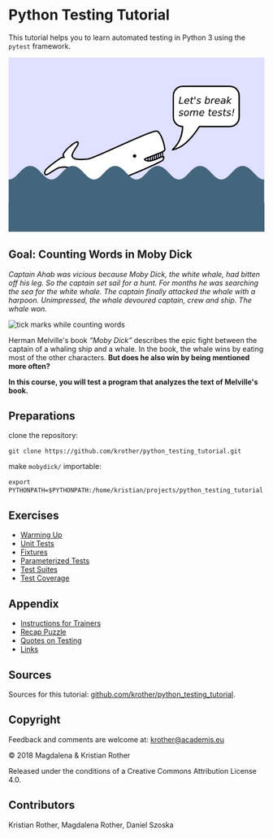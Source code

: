 # Python Testing Tutorial

This tutorial helps you to learn automated testing in Python 3 using the `pytest` framework.

![Moby Dick](images/mobydick.png)

## Goal: Counting Words in Moby Dick

*Captain Ahab was vicious because Moby Dick, the white whale, had bitten off his leg. So the captain set sail for a hunt. For months he was searching the sea for the white whale. The captain finally attacked the whale with a harpoon. Unimpressed, the whale devoured captain, crew and ship. The whale won.*

![tick marks while counting words](../images/counting470.png "Counting words")

Herman Melville's book *“Moby Dick”* describes the epic fight between the captain of a whaling ship and a whale. In the book, the whale wins by eating most of the other characters. **But does he also win by being mentioned more often?**

**In this course, you will test a program that analyzes the text of Melville's book.**


## Preparations

clone the repository:

    git clone https://github.com/krother/python_testing_tutorial.git

make `mobydick/` importable:

    export PYTHONPATH=$PYTHONPATH:/home/kristian/projects/python_testing_tutorial

## Exercises

* [Warming Up](articles/icebreaker_question.md)
* [Unit Tests](articles/unit_tests.md)
* [Fixtures](articles/fixtures.md)
* [Parameterized Tests](articles/parameterized.md)
* [Test Suites](articles/test_suites.md)
* [Test Coverage](articles/test_coverage.md)

## Appendix

* [Instructions for Trainers](articles/instructions_for_trainers.md)
* [Recap Puzzle](articles/find_pairs.md)
* [Quotes on Testing](articles/quotes.md)
* [Links](articles/links.md)

## Sources

Sources for this tutorial: [github.com/krother/python_testing_tutorial](https://github.com/krother/python_testing_tutorial).

## Copyright

Feedback and comments are welcome at: [krother@academis.eu](mailto:krother@academis.eu)

© 2018 Magdalena & Kristian Rother

Released under the conditions of a Creative Commons
Attribution License 4.0.

## Contributors

Kristian Rother, Magdalena Rother, Daniel Szoska
